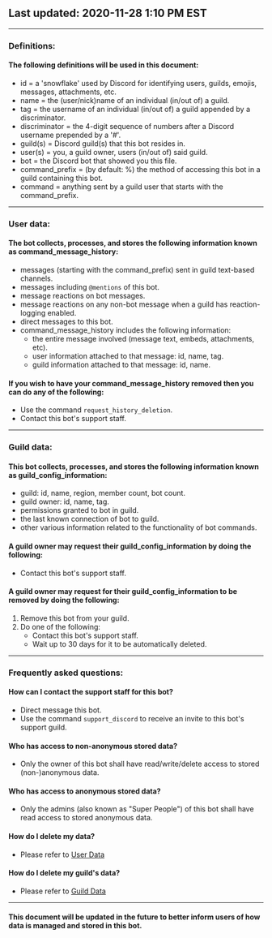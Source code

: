 ## Last updated: 2020-11-28 1:10 PM EST

---

### Definitions:

#### The following definitions will be used in this document:
- id = a 'snowflake' used by Discord for identifying users, guilds, emojis, messages, attachments, etc.
- name = the (user/nick)name of an individual (in/out of) a guild.
- tag = the username of an individual (in/out of) a guild appended by a discriminator.
- discriminator = the 4-digit sequence of numbers after a Discord username prepended by a '#'.
- guild(s) = Discord guild(s) that this bot resides in.
- user(s) = you, a guild owner, users (in/out of) said guild.
- bot = the Discord bot that showed you this file.
- command_prefix = (by default: %) the method of accessing this bot in a guild containing this bot.
- command = anything sent by a guild user that starts with the command_prefix.

---

### User data:

#### The bot collects, processes, and stores the following information known as command_message_history:
- messages (starting with the command_prefix) sent in guild text-based channels.
- messages including `@mentions` of this bot.
- message reactions on bot messages.
- message reactions on any non-bot message when a guild has reaction-logging enabled.
- direct messages to this bot.
- command_message_history includes the following information:
    - the entire message involved (message text, embeds, attachments, etc).
    - user information attached to that message: id, name, tag.
    - guild information attached to that message: id, name.

#### If you wish to have your command_message_history removed then you can do any of the following:
- Use the command `request_history_deletion`.
- Contact this bot's support staff.

---

### Guild data:

#### This bot collects, processes, and stores the following information known as guild_config_information:
- guild: id, name, region, member count, bot count.
- guild owner: id, name, tag.
- permissions granted to bot in guild.
- the last known connection of bot to guild.
- other various information related to the functionality of bot commands.

#### A guild owner may request their guild_config_information by doing the following:
- Contact this bot's support staff.

#### A guild owner may request for their guild_config_information to be removed by doing the following:
1. Remove this bot from your guild.
2. Do one of the following:
    - Contact this bot's support staff.
    - Wait up to 30 days for it to be automatically deleted.

---

### Frequently asked questions:

#### How can I contact the support staff for this bot?
- Direct message this bot.
- Use the command `support_discord` to receive an invite to this bot's support guild.

#### Who has access to non-anonymous stored data?
- Only the owner of this bot shall have read/write/delete access to stored (non-)anonymous data.

#### Who has access to anonymous stored data?
- Only the admins (also known as "Super People") of this bot shall have read access to stored anonymous data.

#### How do I delete my data?
- Please refer to [User Data](#user-data)

#### How do I delete my guild's data?
- Please refer to [Guild Data](#guild-data)

---

#### This document will be updated in the future to better inform users of how data is managed and stored in this bot.
